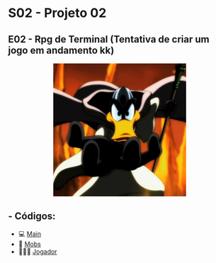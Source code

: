 # S02 - Projeto 02
## E02 - Rpg de Terminal (Tentativa de criar um jogo em andamento kk)

<center><img src="OMagoEImplacavel.jpg" width="300"></center>

## - Códigos: 
- 💻 [Main](Principal.java)
- 🐲 [Mobs](Mobs/Mob.java)
- 🧙🏻‍♂️ [Jogador](Jogadores/Jogador.java)